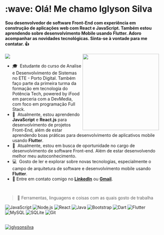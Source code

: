 <h1 align="left">:wave: Olá! Me chamo Iglyson Silva</h1>
<h4 align="left">Sou desenvolvedor de software Front-End com experiência em construção de aplicações web com React e JavaScript. Também estou aprendendo sobre desenvolvimento Mobile usando Flutter. Adoro acompanhar as novidades tecnológicas. Sinta-se à vontade para me contatar. 👍</h4>



<a href="https://github.com/iglysonsilva">
<img src="https://img.shields.io/static/v1?label=Overview&message=Iglyson Silva&color=faedcd&style=for-the-badge&logo=GitHub">
</a>


<img src="https://ouch-cdn2.icons8.com/Xr8zhbChh0bTz1dl_uOGPJc2et2tFaANBAiQIOqTOb4/rs:fit:368:420/czM6Ly9pY29uczgu/b3VjaC1wcm9kLmFz/c2V0cy9zdmcvNDk4/L2E2ZmNiYjAzLWE5/ZmQtNGRiYS04ZmEz/LTkzMjg2ZTVjYjA0/Zi5zdmc.png" min-width="200px" max-width="200px" width="250px" align="right">


<br>

- :mortar_board: &nbsp;Estudante do curso de Analise e Desenvolvimento de Sistemas no ETE - Porto Digital. Também faço parte da primeira turma da formação em tecnologia do Potência Tech, powered by iFood em parceria com a DevMedia, com foco em programação Full Stack.
- :seedling: &nbsp;Atualmente, estou aprendendo **JavaScript** e **React.js** para desenvolvimento de projetos Front-End, além de estar aprendendo boas práticas para desenvolvimento de aplicativos mobile usando **Flutter**.
- :office: &nbsp;Atualmente, estou em busca de oportunidade no cargo de desenvolvimento de software Front-end. Além de estar desenvolvendo melhor meu autoconhecimento.
- :computer: &nbsp;Gosto de ler e explorar sobre novas tecnologias, especialmente o campo de arquitetura de software e desenvolvimento mobile usando **Flutter**.
- :postbox: Entre em contato comigo no **[LinkedIn]** ou **[Gmail]**.

<br>



>:wrench: Ferramentas, linguagens e coisas com as quais gosto de trabalha


![JavaScript](https://img.shields.io/badge/JavaScript-323330?style=for-the-badge&logo=javascript&logoColor=F7DF1E)
![Node.js](https://img.shields.io/badge/Node%20js-339933?style=for-the-badge&logo=nodedotjs&logoColor=white)
![React](https://img.shields.io/badge/React-20232A?style=for-the-badge&logo=react&logoColor=61DAFB)
![Java](https://img.shields.io/badge/Java-ED8B00?style=for-the-badge&logo=java&logoColor=white)
![Bootstrap](https://img.shields.io/badge/Bootstrap-563D7C?style=for-the-badge&logo=bootstrap&logoColor=white)
![Dart](https://img.shields.io/badge/Dart-0175C2?style=for-the-badge&logo=dart&logoColor=white)
![Flutter](https://img.shields.io/badge/Flutter-02569B?style=for-the-badge&logo=flutter&logoColor=white)
![MySQL](https://img.shields.io/badge/MySQL-005C84?style=for-the-badge&logo=mysql&logoColor=white)
![SQLite](https://img.shields.io/badge/SQLite-07405E?style=for-the-badge&logo=sqlite&logoColor=white)
![Git](https://img.shields.io/badge/Git-E34F26?style=for-the-badge&logo=git&logoColor=white)

<br>

<a href="#iglysonsilva-title">
  <img src="https://github-readme-stats.vercel.app/api?username=iglysonsilva&show_icons=true&hide=contribs,prs&cache_seconds=86400&theme=shades-of-purple" alt="iglysonsilva"/>
</a>

<!-- Links -->

[linkedin]: https://www.linkedin.com/in/iglyson-silva/ "Iglyson Silva"
[gmail]: iglysonecsilva@gmail.com
[github]: https://github.com/iglysonsilva

